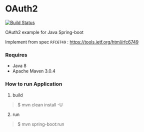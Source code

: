 OAuth2
=================

[![Build Status](https://travis-ci.org/jittagornp/oauth2?branch=master)](https://travis-ci.org/jittagornp/oauth2)

OAuth2 example for Java Spring-boot

Implement from spec `RFC6749` : https://tools.ietf.org/html/rfc6749

### Requires
- Java 8
- Apache Maven 3.0.4

### How to run Application

1. build

> $ mvn clean install -U

2. run
> $ mvn spring-boot:run
